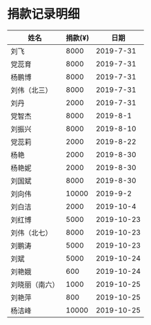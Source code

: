 # 捐款记录明细



| 姓名 | 捐款(¥) | 日期 | 
|---|---|---|
| 刘飞 | 8000 | 2019-7-31 |
| 党蕊育 | 8000 | 2019-7-31 |
| 杨鹏博 | 8000 | 2019-7-31 |
| 刘伟（北三） | 8000 | 2019-7-31 |
| 刘丹 | 2000 | 2019-7-31 |
| 党智杰 | 8000 | 2019-8-1 |
| 刘振兴 | 8000 | 2019-8-10 |
| 党蕊莉 | 2000 | 2019-8-22 |
| 杨艳 | 2000 | 2019-8-30 |
| 杨艳妮 | 2000 | 2019-8-30 |
| 刘国斌 | 8000 | 2019-8-30 |
| 刘向伟 | 10000 | 2019-9-2 |
| 刘白洁 | 2000 | 2019-10-4 |
| 刘红博 | 5000 | 2019-10-23|
| 刘伟（北七）| 8000 |2019-10-23| 
| 刘鹏涛| 5000 |2019-10-23| 
| 刘斌| 5000 |2019-10-24|
| 刘艳娥| 600 | 2019-10-24|
| 刘晓丽（南六）| 1000 | 2019-10-25|
| 刘艳萍| 800 | 2019-10-25|
| 杨洁峰| 10000| 2019-10-25|
